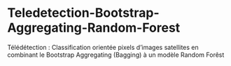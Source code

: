 # Teledetection-Bootstrap-Aggregating-Random-Forest
Télédétection : Classification orientée pixels d’images satellites en combinant le Bootstrap Aggregating (Bagging) à un modèle Random Forêst
